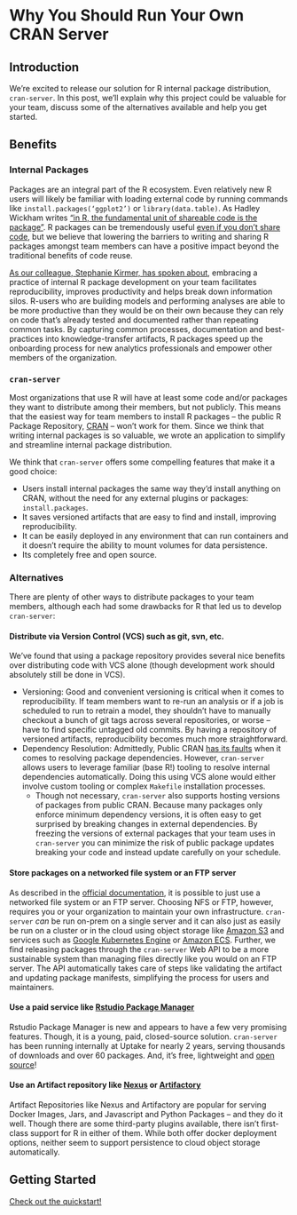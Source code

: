 # Why You Should Run Your Own CRAN Server

## Introduction
We’re excited to release our solution for R internal package distribution, `cran-server`. In this post, we’ll explain why this project could be valuable for your team, discuss some of the alternatives available and help you get started.

## Benefits
### Internal Packages
Packages are an integral part of the R ecosystem. Even relatively new R users will likely be familiar with loading external code by running commands like `install.packages(‘ggplot2’)` or `library(data.table)`. As Hadley Wickham writes [“in R, the fundamental unit of shareable code is the package”](http://r-pkgs.had.co.nz/intro.html). R packages can be tremendously useful [even if you don’t share code](https://hilaryparker.com/2014/04/29/writing-an-r-package-from-scratch/), but we believe that lowering the barriers to writing and sharing R packages amongst team members can have a positive impact beyond the traditional benefits of code reuse.

[As our colleague, Stephanie Kirmer,  has spoken about](https://github.com/skirmer/odsc2018/), embracing a practice of internal R package development on your team facilitates reproducibility, improves productivity and helps break down information silos. R-users who are building models and performing analyses are able to be more productive than they would be on their own because they can rely on code that’s already tested and documented rather than repeating common tasks. By capturing common processes, documentation and best-practices into knowledge-transfer artifacts, R packages speed up the onboarding process for new analytics professionals and empower other members of the organization.

### `cran-server`
Most organizations that use R will have at least some code and/or packages they want to distribute among their members, but not publicly. This means that the easiest way for team members to install R packages – the public R Package Repository, [CRAN](https://cran.r-project.org/) – won’t work for them. Since we think that writing internal packages is so valuable, we wrote an application to simplify and streamline internal package distribution.

We think that `cran-server` offers some compelling features that make it a good choice:
* Users install internal packages the same way they’d install anything on CRAN, without the need for any external plugins or packages: `install.packages`.
* It saves versioned artifacts that are easy to find and install, improving reproducibility.
* It can be easily deployed in any environment that can run containers and it doesn’t require the ability to mount volumes for data persistence.
* Its completely free and open source.

### Alternatives
There are plenty of other ways to distribute packages to your team members, although each had some drawbacks for R that led us to develop `cran-server`:

#### Distribute via Version Control (VCS) such as git, svn, etc.

We’ve found that using a package repository provides several nice benefits over distributing code with VCS alone (though development work should absolutely still be done in VCS).
* Versioning: Good and convenient versioning is critical when it comes to reproducibility. If team members want to re-run an analysis or if a job is scheduled to run to retrain a model, they shouldn’t have to manually checkout a bunch of git tags across several repositories, or worse – have to find specific untagged old commits. By having a repository of versioned artifacts, reproducibility becomes much more straightforward.
* Dependency Resolution: Admittedly, Public CRAN [has its faults](https://mran.microsoft.com/timemachine) when it comes to resolving package dependencies. However, `cran-server` allows users to leverage familiar (base R!) tooling to resolve internal dependencies automatically. Doing this using VCS alone would either involve custom tooling or complex `Makefile` installation processes.
  * Though not necessary, `cran-server` also supports hosting versions of packages from public CRAN. Because many packages only enforce minimum dependency versions, it is often easy to get surprised by breaking changes in external dependencies. By freezing the versions of external packages that your team uses in `cran-server` you can minimize the risk of public package updates breaking your code and instead update carefully on your schedule.

#### Store packages on a networked file system or an FTP server
As described in the [official documentation](https://cran.r-project.org/doc/manuals/R-admin.html#Setting-up-a-package-repository), it is possible to just use a networked file system or an FTP server. Choosing NFS or FTP, however, requires you or your organization to maintain your own infrastructure. `cran-server` _can_ be run on-prem on a single server and it can also just as easily be run on a cluster or in the cloud using object storage like [Amazon S3](https://aws.amazon.com/s3/) and services such as [Google Kubernetes Engine](https://cloud.google.com/kubernetes-engine/) or [Amazon ECS](https://aws.amazon.com/ecs/). Further, we find releasing packages through the `cran-server` Web API to be a more sustainable system than managing files directly like you would on an FTP server. The API automatically takes care of steps like validating the artifact and updating package manifests, simplifying the process for users and maintainers. 

#### Use a paid service like [Rstudio Package Manager](https://www.rstudio.com/products/package-manager/) 
Rstudio Package Manager is new and appears to have a few very promising features. Though, it is a young, paid, closed-source solution. `cran-server` has been running internally at Uptake for nearly 2 years, serving thousands of downloads and over 60 packages. And, it’s free, lightweight and [open source](https://github.com/UptakeOpenSource/cran-server)!

#### Use an Artifact repository like [Nexus](https://www.sonatype.com/nexus-repository-sonatype) or [Artifactory](https://jfrog.com/artifactory/)
Artifact Repositories like Nexus and Artifactory are popular for serving Docker Images, Jars, and Javascript and Python Packages – and they do it well. Though there are some third-party plugins available, there isn’t first-class support for R in either of them. While both offer docker deployment options, neither seem to support persistence to cloud object storage automatically.

## Getting Started
[Check out the quickstart!](https://github.com/UptakeOpenSource/cran-server/)
